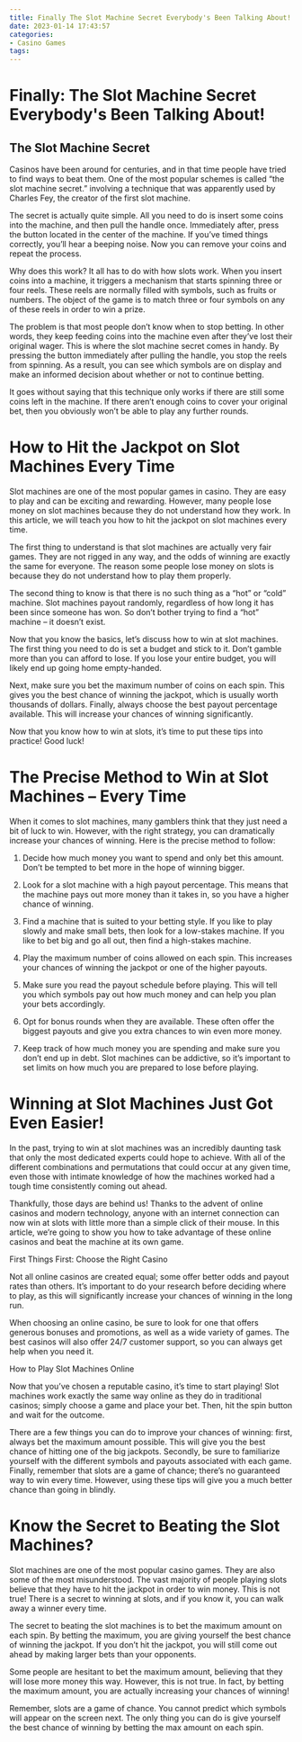 ```yaml
---
title: Finally The Slot Machine Secret Everybody's Been Talking About! 
date: 2023-01-14 17:43:57
categories:
- Casino Games
tags:
---
```



#  Finally: The Slot Machine Secret Everybody's Been Talking About! 

## The Slot Machine Secret
Casinos have been around for centuries, and in that time people have tried to find ways to beat them. One of the most popular schemes is called “the slot machine secret.” involving a technique that was apparently used by Charles Fey, the creator of the first slot machine.

The secret is actually quite simple. All you need to do is insert some coins into the machine, and then pull the handle once. Immediately after, press the button located in the center of the machine. If you’ve timed things correctly, you’ll hear a beeping noise. Now you can remove your coins and repeat the process.

Why does this work? It all has to do with how slots work. When you insert coins into a machine, it triggers a mechanism that starts spinning three or four reels. These reels are normally filled with symbols, such as fruits or numbers. The object of the game is to match three or four symbols on any of these reels in order to win a prize.

The problem is that most people don’t know when to stop betting. In other words, they keep feeding coins into the machine even after they’ve lost their original wager. This is where the slot machine secret comes in handy. By pressing the button immediately after pulling the handle, you stop the reels from spinning. As a result, you can see which symbols are on display and make an informed decision about whether or not to continue betting.

It goes without saying that this technique only works if there are still some coins left in the machine. If there aren’t enough coins to cover your original bet, then you obviously won’t be able to play any further rounds.

#  How to Hit the Jackpot on Slot Machines Every Time 

Slot machines are one of the most popular games in casino. They are easy to play and can be exciting and rewarding. However, many people lose money on slot machines because they do not understand how they work. In this article, we will teach you how to hit the jackpot on slot machines every time.

The first thing to understand is that slot machines are actually very fair games. They are not rigged in any way, and the odds of winning are exactly the same for everyone. The reason some people lose money on slots is because they do not understand how to play them properly.

The second thing to know is that there is no such thing as a “hot” or “cold” machine. Slot machines payout randomly, regardless of how long it has been since someone has won. So don’t bother trying to find a “hot” machine – it doesn’t exist.

Now that you know the basics, let’s discuss how to win at slot machines. The first thing you need to do is set a budget and stick to it. Don’t gamble more than you can afford to lose. If you lose your entire budget, you will likely end up going home empty-handed.

Next, make sure you bet the maximum number of coins on each spin. This gives you the best chance of winning the jackpot, which is usually worth thousands of dollars. Finally, always choose the best payout percentage available. This will increase your chances of winning significantly.

Now that you know how to win at slots, it’s time to put these tips into practice! Good luck!

#  The Precise Method to Win at Slot Machines – Every Time 

When it comes to slot machines, many gamblers think that they just need a bit of luck to win. However, with the right strategy, you can dramatically increase your chances of winning. Here is the precise method to follow:

1. Decide how much money you want to spend and only bet this amount. Don’t be tempted to bet more in the hope of winning bigger.

2. Look for a slot machine with a high payout percentage. This means that the machine pays out more money than it takes in, so you have a higher chance of winning.

3. Find a machine that is suited to your betting style. If you like to play slowly and make small bets, then look for a low-stakes machine. If you like to bet big and go all out, then find a high-stakes machine.

4. Play the maximum number of coins allowed on each spin. This increases your chances of winning the jackpot or one of the higher payouts.

5. Make sure you read the payout schedule before playing. This will tell you which symbols pay out how much money and can help you plan your bets accordingly.

6. Opt for bonus rounds when they are available. These often offer the biggest payouts and give you extra chances to win even more money.

7. Keep track of how much money you are spending and make sure you don’t end up in debt. Slot machines can be addictive, so it’s important to set limits on how much you are prepared to lose before playing.

#  Winning at Slot Machines Just Got Even Easier! 

In the past, trying to win at slot machines was an incredibly daunting task that only the most dedicated experts could hope to achieve. With all of the different combinations and permutations that could occur at any given time, even those with intimate knowledge of how the machines worked had a tough time consistently coming out ahead.

Thankfully, those days are behind us! Thanks to the advent of online casinos and modern technology, anyone with an internet connection can now win at slots with little more than a simple click of their mouse. In this article, we’re going to show you how to take advantage of these online casinos and beat the machine at its own game.

First Things First: Choose the Right Casino 

Not all online casinos are created equal; some offer better odds and payout rates than others. It’s important to do your research before deciding where to play, as this will significantly increase your chances of winning in the long run.

When choosing an online casino, be sure to look for one that offers generous bonuses and promotions, as well as a wide variety of games. The best casinos will also offer 24/7 customer support, so you can always get help when you need it.

How to Play Slot Machines Online 

Now that you’ve chosen a reputable casino, it’s time to start playing! Slot machines work exactly the same way online as they do in traditional casinos; simply choose a game and place your bet. Then, hit the spin button and wait for the outcome.

There are a few things you can do to improve your chances of winning: first, always bet the maximum amount possible. This will give you the best chance of hitting one of the big jackpots. Secondly, be sure to familiarize yourself with the different symbols and payouts associated with each game. Finally, remember that slots are a game of chance; there’s no guaranteed way to win every time. However, using these tips will give you a much better chance than going in blindly.

#  Know the Secret to Beating the Slot Machines?

Slot machines are one of the most popular casino games. They are also some of the most misunderstood. The vast majority of people playing slots believe that they have to hit the jackpot in order to win money. This is not true! There is a secret to winning at slots, and if you know it, you can walk away a winner every time.

The secret to beating the slot machines is to bet the maximum amount on each spin. By betting the maximum, you are giving yourself the best chance of winning the jackpot. If you don’t hit the jackpot, you will still come out ahead by making larger bets than your opponents.

Some people are hesitant to bet the maximum amount, believing that they will lose more money this way. However, this is not true. In fact, by betting the maximum amount, you are actually increasing your chances of winning!

Remember, slots are a game of chance. You cannot predict which symbols will appear on the screen next. The only thing you can do is give yourself the best chance of winning by betting the max amount on each spin.